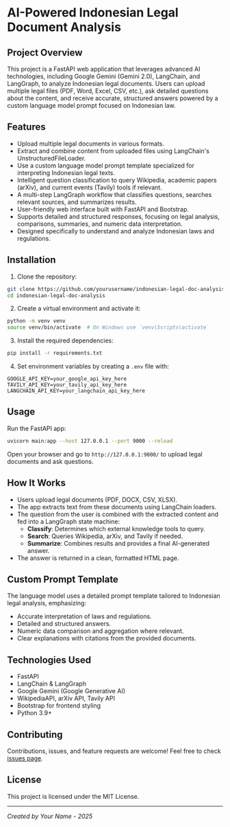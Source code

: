 # AI-Powered Indonesian Legal Document Analysis

## Project Overview

This project is a FastAPI web application that leverages advanced AI technologies, including Google Gemini (Gemini 2.0), LangChain, and LangGraph, to analyze Indonesian legal documents. Users can upload multiple legal files (PDF, Word, Excel, CSV, etc.), ask detailed questions about the content, and receive accurate, structured answers powered by a custom language model prompt focused on Indonesian law.

## Features

- Upload multiple legal documents in various formats.
- Extract and combine content from uploaded files using LangChain's UnstructuredFileLoader.
- Use a custom language model prompt template specialized for interpreting Indonesian legal texts.
- Intelligent question classification to query Wikipedia, academic papers (arXiv), and current events (Tavily) tools if relevant.
- A multi-step LangGraph workflow that classifies questions, searches relevant sources, and summarizes results.
- User-friendly web interface built with FastAPI and Bootstrap.
- Supports detailed and structured responses, focusing on legal analysis, comparisons, summaries, and numeric data interpretation.
- Designed specifically to understand and analyze Indonesian laws and regulations.

## Installation

1. Clone the repository:

```bash
git clone https://github.com/yourusername/indonesian-legal-doc-analysis.git
cd indonesian-legal-doc-analysis
```

2. Create a virtual environment and activate it:

```bash
python -m venv venv
source venv/bin/activate  # On Windows use `venv\Scripts\activate`
```

3. Install the required dependencies:

```bash
pip install -r requirements.txt
```

4. Set environment variables by creating a `.env` file with:

```env
GOOGLE_API_KEY=your_google_api_key_here
TAVILY_API_KEY=your_tavily_api_key_here
LANGCHAIN_API_KEY=your_langchain_api_key_here
```

## Usage

Run the FastAPI app:

```bash
uvicorn main:app --host 127.0.0.1 --port 9000 --reload
```

Open your browser and go to `http://127.0.0.1:9000/` to upload legal documents and ask questions.

## How It Works

- Users upload legal documents (PDF, DOCX, CSV, XLSX).
- The app extracts text from these documents using LangChain loaders.
- The question from the user is combined with the extracted content and fed into a LangGraph state machine:
  - **Classify**: Determines which external knowledge tools to query.
  - **Search**: Queries Wikipedia, arXiv, and Tavily if needed.
  - **Summarize**: Combines results and provides a final AI-generated answer.
- The answer is returned in a clean, formatted HTML page.

## Custom Prompt Template

The language model uses a detailed prompt template tailored to Indonesian legal analysis, emphasizing:

- Accurate interpretation of laws and regulations.
- Detailed and structured answers.
- Numeric data comparison and aggregation where relevant.
- Clear explanations with citations from the provided documents.

## Technologies Used

- FastAPI
- LangChain & LangGraph
- Google Gemini (Google Generative AI)
- WikipediaAPI, arXiv API, Tavily API
- Bootstrap for frontend styling
- Python 3.9+

## Contributing

Contributions, issues, and feature requests are welcome! Feel free to check [issues page](https://github.com/yourusername/indonesian-legal-doc-analysis/issues).

## License

This project is licensed under the MIT License.

---

*Created by Your Name - 2025*
